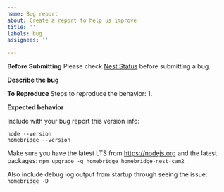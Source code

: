 ```yaml
---
name: Bug report
about: Create a report to help us improve
title: ''
labels: bug
assignees: ''

---
```


**Before Submitting**
Please check [Nest Status](https://status.nest.com/) before submitting a bug.

**Describe the bug**

**To Reproduce**
Steps to reproduce the behavior:
1. 

**Expected behavior**

Include with your bug report this version info:
```
node --version
homebridge --version
```

Make sure you have the latest LTS from https://nodejs.org
and the latest packages: `npm upgrade -g homebridge homebridge-nest-cam2`

Also include debug log output from startup through seeing the issue:
`homebridge -D`
